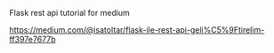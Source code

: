 Flask rest api tutorial for medium

https://medium.com/@isatoltar/flask-ile-rest-api-geli%C5%9Ftirelim-ff397e7677b
